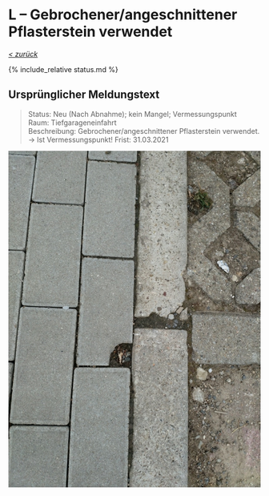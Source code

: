 # L &ndash; Gebrochener/angeschnittener Pflasterstein verwendet

_[&lt; zurück](../../index.md)_

{% include_relative status.md %}

## Ursprünglicher Meldungstext

> Status: Neu (Nach Abnahme); kein Mangel; Vermessungspunkt\
> Raum: Tiefgarageneinfahrt\
> Beschreibung: Gebrochener/angeschnittener Pflasterstein verwendet.\
> -> Ist Vermessungspunkt!
> Frist: 31.03.2021

![](Meldung.jpg)